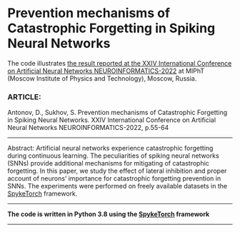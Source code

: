 # __Prevention mechanisms of Catastrophic Forgetting in Spiking Neural Networks__
The code illustrates [the result reported at the XXIV International Conference on Artificial Neural Networks NEUROINFORMATICS-2022](https://www.researchgate.net/publication/368316712_Prevention_mechanisms_of_Catastrophic_Forgetting_in_Spiking_Neural_Networks_in_Russian) at MIPhT (Moscow Institute of Physics and Technology), Moscow, Russia.

### __ARTICLE:__     

Antonov, D., Sukhov, S. Prevention mechanisms of Catastrophic Forgetting in Spiking Neural Networks. XXIV International Conference on Artificial Neural Networks NEUROINFORMATICS-2022, p.55-64
***
Abstract: Artificial neural networks experience catastrophic forgetting during continuous learning. The peculiarities of spiking neural networks (SNNs) provide additional mechanisms for mitigating of catastrophic forgetting. In this paper, we study the effect of lateral inhibition and proper account of neurons’ importance for catastrophic forgetting prevention in SNNs. The experiments were performed on freely available datasets in the [SpykeTorch](https://github.com/miladmozafari/SpykeTorch) framework.
***
__The code is written in Python 3.8 using the [SpykeTorch](https://github.com/miladmozafari/SpykeTorch) framework__
***   
